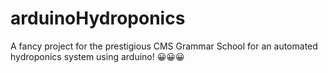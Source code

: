 # arduinoHydroponics
A fancy project for the prestigious CMS Grammar School for an automated hydroponics system using arduino! 😀😀😀
